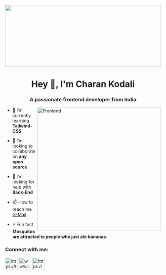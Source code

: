 <img src="https://c4.wallpaperflare.com/wallpaper/242/236/855/mountains-river-snow-forest-wallpaper-thumb.jpg" width=100% height=200>
<h1 align="center">Hey 👋, I'm Charan Kodali</h1>
<h3 align="center">A passionate frontend developer from India</h3>
<img align="right" alt="Frontend" width="400" src="https://camo.githubusercontent.com/5ddf73ad3a205111cf8c686f687fc216c2946a75005718c8da5b837ad9de78c9/68747470733a2f2f7468756d62732e6766796361742e636f6d2f4576696c4e657874446576696c666973682d736d616c6c2e676966">

- 🌱 I’m currently learning **Tailwind-CSS**

- 👯 I’m looking to collaborate on **any open source**

- 🤝 I’m looking for help with **Back-End**

- 📫 How to reach me <a href="Charankodali3@gmail.com">G-Mail</a>

- ⚡ Fun fact **Mosquitos are attracted to people who just ate bananas.**

<h3 align="left">Connect with me:</h3>
<p align="left">
<a href="https://twitter.com/https://twitter.com/charan_kodali" target="blank"><img align="center" src="https://cdn-icons-png.flaticon.com/128/3670/3670151.png" alt="https://twitter.com/charan_kodali" height="40" width="40" /></a>
<a href="https://linkedin.com/in/www.linkedin.com/in/charan-kodali-1b9639208" target="blank"><img align="center" src="https://cdn-icons-png.flaticon.com/128/2504/2504923.png" alt="www.linkedin.com/in/charan-kodali-1b9639208" height="40" width="40" /></a>
<a href="https://instagram.com/https://www.instagram.com/charan__kodali/" target="blank"><img align="center" src="https://cdn-icons-png.flaticon.com/128/1384/1384063.png" alt="https://www.instagram.com/charan__kodali/" height="40" width="40" /></a>
</p>

